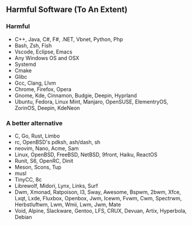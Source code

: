 ## Harmful Software (To An Extent)

### Harmful
- C++, Java, C#, F#, .NET, Vbnet, Python, Php
- Bash, Zsh, Fish
- Vscode, Eclipse, Emacs
- Any Windows OS and OSX
- Systemd
- Cmake
- Glibc
- Gcc, Clang, Llvm
- Chrome, Firefox, Opera
- Gnome, Kde, Cinnamon, Budgie, Deepin, Hyprland
- Ubuntu, Fedora, Linux Mint, Manjaro, OpenSUSE, ElementryOS, ZorinOS, Deepin, KdeNeon

### A better alternative
- C, Go, Rust, Limbo
- rc, OpenBSD's pdksh, ash/dash, sh
- neovim, Nano, Acme, Sam
- Linux, OpenBSD, FreeBSD, NetBSD, 9front, Haiku, ReactOS
- Runit, S6, OpenRC, Dinit
- Meson, Scons, Tup
- musl
- TinyCC, 8c
- Librewolf, Midori, Lynx, Links, Surf
- Dwm, Xmonad, Ratpoison, I3, Sway, Awesome, Bspwm, 2bwm, Xfce, Lxqt, Lxde, Fluxbox, Openbox, Jwm, Icewm, Fvwm, Cwm, Spectrwm, Herbstluftwm, Lwm, Wmii, Lwm, Jwm, Mate
- Void, Alpine, Slackware, Gentoo, LFS, CRUX, Devuan, Artix, Hyperbola, Debian



